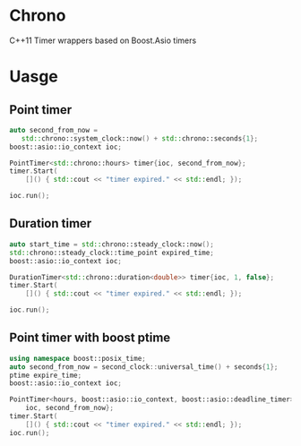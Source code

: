 # Chrono
C++11 Timer wrappers based on Boost.Asio timers

# Uasge
## Point timer
```c++
auto second_from_now =
   std::chrono::system_clock::now() + std::chrono::seconds{1};
boost::asio::io_context ioc;

PointTimer<std::chrono::hours> timer{ioc, second_from_now};
timer.Start(
    []() { std::cout << "timer expired." << std::endl; }); 

ioc.run();
```

## Duration timer
```c++
auto start_time = std::chrono::steady_clock::now();
std::chrono::steady_clock::time_point expired_time;
boost::asio::io_context ioc;

DurationTimer<std::chrono::duration<double>> timer{ioc, 1, false};
timer.Start(
    []() { std::cout << "timer expired." << std::endl; });

ioc.run();
```

## Point timer with boost ptime
```c++
using namespace boost::posix_time;
auto second_from_now = second_clock::universal_time() + seconds{1};
ptime expire_time;
boost::asio::io_context ioc;

PointTimer<hours, boost::asio::io_context, boost::asio::deadline_timer> timer{
    ioc, second_from_now};
timer.Start(
    []() { std::cout << "timer expired." << std::endl; });
ioc.run();
```
